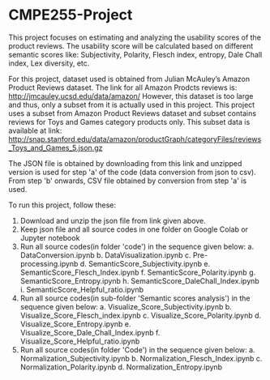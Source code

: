 # CMPE255-Project
This project focuses on estimating and analyzing the usability scores of the product reviews.
The usability score will be calculated based on different semantic scores like: Subjectivity, Polarity, Flesch index, entropy, Dale Chall index, Lex diversity, etc.

For this project, dataset used is obtained from Julian McAuley’s Amazon Product Reviews dataset.
The link for all Amazon Prodcts reviews is: http://jmcauley.ucsd.edu/data/amazon/
However, this dataset is too large and thus, only a subset from it is actually used in this project.
This project uses a subset from Amazon Product Reviews dataset and subset contains reviews for Toys and Games category products only. 
This subset data is available at link: http://snap.stanford.edu/data/amazon/productGraph/categoryFiles/reviews_Toys_and_Games_5.json.gz

The JSON file is obtained by downloading from this link and unzipped version is used for step 'a' of the code (data conversion from json to csv).
From step 'b' onwards, CSV file obtained by conversion from step 'a' is used.


To run this project, follow these:
1. Download and unzip the json file from link given above.
2. Keep json file and all source codes in one folder on Google Colab or Jupyter notebook
3. Run all source codes(in folder 'code') in the sequence given below:
    a. DataConversion.ipynb
    b. DataVisualization.ipynb
    c. Pre-processing.ipynb
    d. SemanticScore_Subjectivity.ipynb
    e. SemanticScore_Flesch_Index.ipynb
    f. SemanticScore_Polarity.ipynb
    g. SemanticScore_Entropy.ipynb
    h. SemanticScore_DaleChall_Index.ipynb	
    i. SemanticScore_Helpful_ratio.ipynb
 4. Run all source codes(in sub-folder 'Semantic scores analysis') in the sequence given below:
    a. Visualize_Score_Subjectivity.ipynb
    b. Visualize_Score_Flesch_index.ipynb
    c. Visualize_Score_Polarity.ipynb
    d. Visualize_Score_Entropy.ipynb
    e. Visualize_Score_Dale_Chall_Index.ipynb
    f. Visualize_Score_Helpful_ratio.ipynb
 5. Run all source codes(in folder 'Code') in the sequence given below:
    a. Normalization_Subjectivity.ipynb
    b. Normalization_Flesch_Index.ipynb
    c. Normalization_Polarity.ipynb
    d. Normalization_Entropy.ipynb
